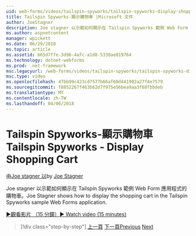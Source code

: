 ```yaml
---
uid: web-forms/videos/tailspin-spyworks/tailspin-spyworks-display-shopping-cart
title: Tailspin Spyworks-顯示購物車 |Microsoft 文件
author: JoeStagner
description: Joe stagner 以示範如何顯示在 Tailspin Spyworks 範例 Web Form 應用程式的購物車。
ms.author: aspnetcontent
manager: wpickett
ms.date: 06/29/2010
ms.topic: article
ms.assetid: 665d7ffe-3d96-4afc-a1d8-5330ae819764
ms.technology: dotnet-webforms
ms.prod: .net-framework
msc.legacyurl: /web-forms/videos/tailspin-spyworks/tailspin-spyworks-display-shopping-cart
msc.type: video
ms.openlocfilehash: 47bb99c423cd7577b66af60d441902a27f4e7579
ms.sourcegitcommit: f8852267f463b62d7f975e56bea9aa3f68fbbdeb
ms.translationtype: MT
ms.contentlocale: zh-TW
ms.lasthandoff: 04/06/2018
---
```

<a name="tailspin-spyworks---display-shopping-cart"></a><span data-ttu-id="13661-103">Tailspin Spyworks-顯示購物車</span><span class="sxs-lookup"><span data-stu-id="13661-103">Tailspin Spyworks - Display Shopping Cart</span></span>
====================
<span data-ttu-id="13661-104">由[Joe stagner 以](https://github.com/JoeStagner)</span><span class="sxs-lookup"><span data-stu-id="13661-104">by [Joe Stagner](https://github.com/JoeStagner)</span></span>

<span data-ttu-id="13661-105">Joe stagner 以示範如何顯示在 Tailspin Spyworks 範例 Web Form 應用程式的購物車。</span><span class="sxs-lookup"><span data-stu-id="13661-105">Joe Stagner shows how to display the shopping cart in the Tailspin Spyworks sample Web Forms application.</span></span>

[<span data-ttu-id="13661-106">&#9654;觀看影片 （15 分鐘）</span><span class="sxs-lookup"><span data-stu-id="13661-106">&#9654; Watch video (15 minutes)</span></span>](https://channel9.msdn.com/Blogs/ASP-NET-Site-Videos/tailspin-spyworks-display-shopping-cart)

> [!div class="step-by-step"]
> <span data-ttu-id="13661-107">[上一頁](tailspin-spyworks-adding-items-to-the-shopping-cart.md)
> [下一頁](tailspin-spyworks-update-the-shopping-cart.md)</span><span class="sxs-lookup"><span data-stu-id="13661-107">[Previous](tailspin-spyworks-adding-items-to-the-shopping-cart.md)
[Next](tailspin-spyworks-update-the-shopping-cart.md)</span></span>
